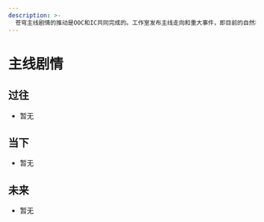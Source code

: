 ```yaml
---
description: >-
  苍穹主线剧情的推动是OOC和IC共同完成的。工作室发布主线走向和重大事件，即目前的自然和社会背景，而故事的具体情节则需要所有作者共同完成。作者的决定将或多或少地影响主线走向。
---
```


# 主线剧情

## 过往

* 暂无

## 当下

* 暂无

## 未来

* 暂无

